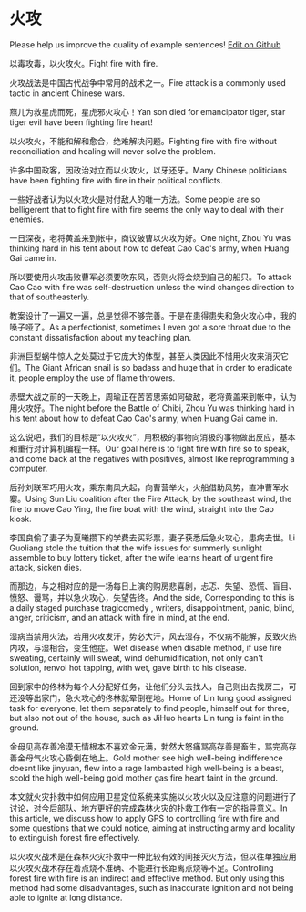 # 火攻

Please help us improve the quality of example sentences! [Edit on Github](https://github.com/jiyushe/jiyu-example-sentence-source/blob/main/chinese/huogong.md)

<p><span class="chinese">以毒攻毒，以火攻火。</span><span class="english">Fight fire with fire.</span></p>

<p><span class="chinese">火攻战法是中国古代战争中常用的战术之一。</span><span class="english">Fire attack is a commonly used tactic in ancient Chinese wars.</span></p>

<p><span class="chinese">燕儿为救星虎而死，星虎邪火攻心！</span><span class="english">Yan son died for emancipator tiger, star tiger evil have been fighting fire heart!</span></p>

<p><span class="chinese">以火攻火，不能和解和愈合，绝难解决问题。</span><span class="english">Fighting fire with fire without reconciliation and healing will never solve the problem.</span></p>

<p><span class="chinese">许多中国政客，因政治对立而以火攻火，以牙还牙。</span><span class="english">Many Chinese politicians have been fighting fire with fire in their political conflicts.</span></p>

<p><span class="chinese">一些好战者认为以火攻火是对付敌人的唯一方法。</span><span class="english">Some people are so belligerent that to fight fire with fire seems the only way to deal with their enemies.</span></p>

<p><span class="chinese">一日深夜，老将黄盖来到帐中，商议破曹以火攻为好。</span><span class="english">One night, Zhou Yu was thinking hard in his tent about how to defeat Cao Cao's army, when Huang Gai came in.</span></p>

<p><span class="chinese">所以要使用火攻击败曹军必须要吹东风，否则火将会烧到自己的船只。</span><span class="english">To attack Cao Cao with fire was self-destruction unless the wind changes direction to that of southeasterly.</span></p>

<p><span class="chinese">教案设计了一遍又一遍，总是觉得不够完善。于是在患得患失和急火攻心中，我的嗓子哑了。</span><span class="english">As a perfectionist, sometimes I even got a sore throat due to the constant dissatisfaction about my teaching plan.</span></p>

<p><span class="chinese">非洲巨型蜗牛惊人之处莫过于它庞大的体型，甚至人类因此不惜用火攻来消灭它们。</span><span class="english">The Giant African snail is so badass and huge that in order to eradicate it, people employ the use of flame throwers.</span></p>

<p><span class="chinese">赤壁大战之前的一天晚上，周瑜正在苦苦思索如何破敌，老将黄盖来到帐中，认为用火攻好。</span><span class="english">The night before the Battle of Chibi, Zhou Yu was thinking hard in his tent about how to defeat Cao Cao's army, when Huang Gai came in.</span></p>

<p><span class="chinese">这么说吧，我们的目标是“以火攻火”，用积极的事物向消极的事物做出反应，基本和重行对计算机编程一样。</span><span class="english">Our goal here is to fight fire with fire so to speak, and come back at the negatives with positives, almost like reprogramming a computer.</span></p>

<p><span class="chinese">后孙刘联军巧用火攻，乘东南风大起，向曹营举火，火船借助风势，直冲曹军水寨。</span><span class="english">Using Sun Liu coalition after the Fire Attack, by the southeast wind, the fire to move Cao Ying, the fire boat with the wind, straight into the Cao kiosk.</span></p>

<p><span class="chinese">李国良偷了妻子为夏曦攒下的学费去买彩票，妻子获悉后急火攻心，患病去世。</span><span class="english">Li Guoliang stole the tuition that the wife issues for summerly sunlight assemble to buy lottery ticket, after the wife learns heart of urgent fire attack, sicken dies.</span></p>

<p><span class="chinese">而那边，与之相对应的是一场每日上演的购房悲喜剧，忐忑、失望、恐慌、盲目、愤怒、谩骂，并以急火攻心，失望告终。</span><span class="english">And the side, Corresponding to this is a daily staged purchase tragicomedy , writers, disappointment, panic, blind, anger, criticism, and an attack with fire in mind, at the end.</span></p>

<p><span class="chinese">湿病当禁用火法，若用火攻发汗，势必大汗，风去湿存，不仅病不能解，反致火热内攻，与湿相合，变生他症。</span><span class="english">Wet disease when disable method, if use fire sweating, certainly will sweat, wind dehumidification, not only can't solution, renvoi hot tapping, with wet, gave birth to his disease.</span></p>

<p><span class="chinese">回到家中的佟林为每个人分配好任务，让他们分头去找人，自己则出去找房三，可还没等出家门，急火攻心的佟林就晕倒在地。</span><span class="english">Home of Lin tung good assigned task for everyone, let them separately to find people, himself out for three, but also not out of the house, such as JiHuo hearts Lin tung is faint in the ground.</span></p>

<p><span class="chinese">金母见高存善冷漠无情根本不喜欢金元满，勃然大怒痛骂高存善是畜生，骂完高存善金母气火攻心昏倒在地上。</span><span class="english">Gold mother see high well-being indifference doesnt like jinyuan, flew into a rage lambasted high well-being is a beast, scold the high well-being gold mother gas fire heart faint in the ground.</span></p>

<p><span class="chinese">本文就火灾扑救中如何应用卫星定位系统来实施以火攻火以及应注意的问题进行了讨论，对今后部队、地方更好的完成森林火灾的扑救工作有一定的指导意义。</span><span class="english">In this article, we discuss how to apply GPS to controlling fire with fire and some questions that we could notice, aiming at instructing army and locality to extinguish forest fire effectively.</span></p>

<p><span class="chinese">以火攻火战术是在森林火灾扑救中一种比较有效的间接灭火方法，但以往单独应用以火攻火战术存在着点烧不准确、不能进行长距离点烧等不足。</span><span class="english">Controlling forest fire with fire is an indirect and effective method. But only using this method had some disadvantages, such as inaccurate ignition and not being able to ignite at long distance.</span></p>

